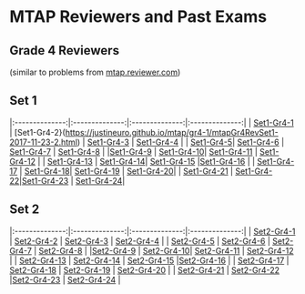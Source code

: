 # MTAP Reviewers and Past Exams
## Grade 4 Reviewers
(similar to problems from [mtap.reviewer.com](http://mtapreviewer.com/2014/02/27/grade-4-mtap-sample-problem-set-1/))


## Set 1

|:--------------:|:--------------:|:--------------:|:--------------:|
| [Set1-Gr4-1](https://justineuro.github.io/mtap/gr4-1/mtapGr4RevSet1-2017-11-23-1.html) | [Set1-Gr4-2}(https://justineuro.github.io/mtap/gr4-1/mtapGr4RevSet1-2017-11-23-2.html) | [Set1-Gr4-3](https://justineuro.github.io/mtap/gr4-1/mtapGr4RevSet1-2017-11-23-3.html) | [Set1-Gr4-4](https://justineuro.github.io/mtap/gr4-1/mtapGr4RevSet1-2017-11-23-4.html) |
| [Set1-Gr4-5](https://justineuro.github.io/mtap/gr4-1/mtapGr4RevSet1-2017-11-23-5.html)| [Set1-Gr4-6](https://justineuro.github.io/mtap/gr4-1/mtapGr4RevSet1-2017-11-23-6.html)  | [Set1-Gr4-7](https://justineuro.github.io/mtap/gr4-1/mtapGr4RevSet1-2017-11-23-7.html) | [Set1-Gr4-8](https://justineuro.github.io/mtap/gr4-1/mtapGr4RevSet1-2017-11-23-8.html) |
|[Set1-Gr4-9](https://justineuro.github.io/mtap/gr4-1/mtapGr4RevSet1-2017-11-23-9.html) | [Set1-Gr4-10](https://justineuro.github.io/mtap/gr4-1/mtapGr4RevSet1-2017-11-23-10.html)| [Set1-Gr4-11](https://justineuro.github.io/mtap/gr4-1/mtapGr4RevSet1-2017-11-23-11.html)  | [Set1-Gr4-12](https://justineuro.github.io/mtap/gr4-1/mtapGr4RevSet1-2017-11-23-12.html) |
| [Set1-Gr4-13](https://justineuro.github.io/mtap/gr4-1/mtapGr4RevSet1-2017-11-23-13.html) | [Set1-Gr4-14](https://justineuro.github.io/mtap/gr4-1/mtapGr4RevSet1-2017-11-23-14.html)| [Set1-Gr4-15](https://justineuro.github.io/mtap/gr4-1/mtapGr4RevSet1-2017-11-23-15.html) |[Set1-Gr4-16](https://justineuro.github.io/mtap/gr4-1/mtapGr4RevSet1-2017-11-23-16.html) | 
| [Set1-Gr4-17](https://justineuro.github.io/mtap/gr4-1/mtapGr4RevSet1-2017-11-23-17.html) | [Set1-Gr4-18](https://justineuro.github.io/mtap/gr4-1/mtapGr4RevSet1-2017-11-23-18.html)| [Set1-Gr4-19](https://justineuro.github.io/mtap/gr4-1/mtapGr4RevSet1-2017-11-23-19.html) | [Set1-Gr4-20](https://justineuro.github.io/mtap/gr4-1/mtapGr4RevSet1-2017-11-23-20.html)| 
| [Set1-Gr4-21](https://justineuro.github.io/mtap/gr4-1/mtapGr4RevSet1-2017-11-23-21.html) | [Set1-Gr4-22](https://justineuro.github.io/mtap/gr4-1/mtapGr4RevSet1-2017-11-23-22.html)|[Set1-Gr4-23](https://justineuro.github.io/mtap/gr4-1/mtapGr4RevSet1-2017-11-23-23.html) | 
[Set1-Gr4-24](https://justineuro.github.io/mtap/gr4-1/mtapGr4RevSet1-2017-11-23-24.html)|



## Set 2

|:--------------:|:--------------:|:--------------:|:--------------:|
| [Set2-Gr4-1](https://justineuro.github.io/mtap/gr4-2/mtapGr4RevSet1-2017-11-24-1.html) | [Set2-Gr4-2](https://justineuro.github.io/mtap/gr4-2/mtapGr4RevSet1-2017-11-24-2.html) | [Set2-Gr4-3](https://justineuro.github.io/mtap/gr4-2/mtapGr4RevSet1-2017-11-24-3.html) | [Set2-Gr4-4](https://justineuro.github.io/mtap/gr4-2/mtapGr4RevSet1-2017-11-24-4.html) | 
| [Set2-Gr4-5](https://justineuro.github.io/mtap/gr4-2/mtapGr4RevSet1-2017-11-24-5.html) | [Set2-Gr4-6](https://justineuro.github.io/mtap/gr4-2/mtapGr4RevSet1-2017-11-24-6.html) | [Set2-Gr4-7](https://justineuro.github.io/mtap/gr4-2/mtapGr4RevSet1-2017-11-24-7.html) | [Set2-Gr4-8](https://justineuro.github.io/mtap/gr4-2/mtapGr4RevSet1-2017-11-24-8.html) |
|[Set2-Gr4-9](https://justineuro.github.io/mtap/gr4-2/mtapGr4RevSet1-2017-11-24-9.html) | [Set2-Gr4-10](https://justineuro.github.io/mtap/gr4-2/mtapGr4RevSet1-2017-11-24-10.html)| [Set2-Gr4-11](https://justineuro.github.io/mtap/gr4-2/mtapGr4RevSet1-2017-11-24-11.html) | [Set2-Gr4-12](https://justineuro.github.io/mtap/gr4-2/mtapGr4RevSet1-2017-11-24-12.html) | 
| [Set2-Gr4-13](https://justineuro.github.io/mtap/gr4-2/mtapGr4RevSet1-2017-11-24-13.html) | [Set2-Gr4-14](https://justineuro.github.io/mtap/gr4-2/mtapGr4RevSet1-2017-11-24-14.html) | [Set2-Gr4-15](https://justineuro.github.io/mtap/gr4-2/mtapGr4RevSet1-2017-11-24-15.html) |[Set2-Gr4-16](https://justineuro.github.io/mtap/gr4-2/mtapGr4RevSet1-2017-11-24-16.html) | 
| [Set2-Gr4-17](https://justineuro.github.io/mtap/gr4-2/mtapGr4RevSet1-2017-11-24-17.html) | [Set2-Gr4-18](https://justineuro.github.io/mtap/gr4-2/mtapGr4RevSet1-2017-11-24-18.html) | [Set2-Gr4-19](https://justineuro.github.io/mtap/gr4-2/mtapGr4RevSet1-2017-11-24-19.html) | [Set2-Gr4-20](https://justineuro.github.io/mtap/gr4-2/mtapGr4RevSet1-2017-11-24-20.html) | 
| [Set2-Gr4-21](https://justineuro.github.io/mtap/gr4-2/mtapGr4RevSet1-2017-11-24-21.html) | [Set2-Gr4-22](https://justineuro.github.io/mtap/gr4-2/mtapGr4RevSet1-2017-11-24-22.html) |[Set2-Gr4-23](https://justineuro.github.io/mtap/gr4-2/mtapGr4RevSet1-2017-11-24-23.html) |
[Set2-Gr4-24](https://justineuro.github.io/mtap/gr4-2/mtapGr4RevSet1-2017-11-24-24.html) |
